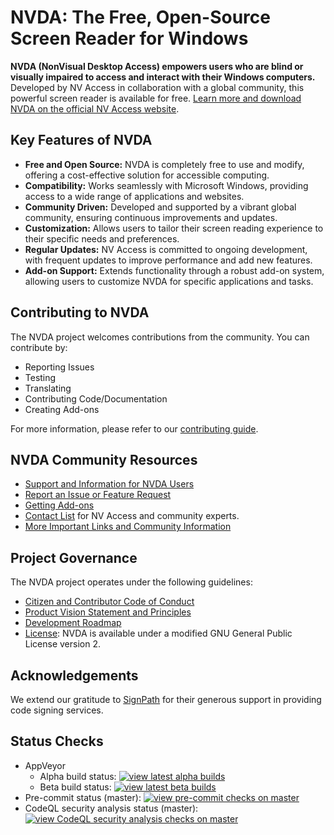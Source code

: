 # NVDA: The Free, Open-Source Screen Reader for Windows

**NVDA (NonVisual Desktop Access) empowers users who are blind or visually impaired to access and interact with their Windows computers.** Developed by NV Access in collaboration with a global community, this powerful screen reader is available for free.  [Learn more and download NVDA on the official NV Access website](http://www.nvaccess.org/).

## Key Features of NVDA

*   **Free and Open Source:**  NVDA is completely free to use and modify, offering a cost-effective solution for accessible computing.
*   **Compatibility:** Works seamlessly with Microsoft Windows, providing access to a wide range of applications and websites.
*   **Community Driven:**  Developed and supported by a vibrant global community, ensuring continuous improvements and updates.
*   **Customization:**  Allows users to tailor their screen reading experience to their specific needs and preferences.
*   **Regular Updates:**  NV Access is committed to ongoing development, with frequent updates to improve performance and add new features.
*   **Add-on Support:** Extends functionality through a robust add-on system, allowing users to customize NVDA for specific applications and tasks.

## Contributing to NVDA

The NVDA project welcomes contributions from the community.  You can contribute by:

*   Reporting Issues
*   Testing
*   Translating
*   Contributing Code/Documentation
*   Creating Add-ons

For more information, please refer to our [contributing guide](./.github/CONTRIBUTING.md).

## NVDA Community Resources

*   [Support and Information for NVDA Users](https://www.nvaccess.org/get-help/)
*   [Report an Issue or Feature Request](./projectDocs/issues/readme.md)
*   [Getting Add-ons](https://download.nvaccess.org/documentation/userGuide.html#AddonsManager)
*   [Contact List](./projectDocs/community/expertsList.md) for NV Access and community experts.
*   [More Important Links and Community Information](./projectDocs/community/readme.md)

## Project Governance

The NVDA project operates under the following guidelines:

*   [Citizen and Contributor Code of Conduct](CODE_OF_CONDUCT.md)
*   [Product Vision Statement and Principles](./projectDocs/product_vision.md)
*   [Development Roadmap](https://www.nvaccess.org/post/nvda-roadmap/)
*   [License](./copying.txt): NVDA is available under a modified GNU General Public License version 2.

## Acknowledgements

We extend our gratitude to [SignPath](https://www.signpath.io/) for their generous support in providing code signing services.

## Status Checks

*   AppVeyor
    *   Alpha build status: [![view latest alpha builds](https://ci.appveyor.com/api/projects/status/sqeer6p8lc80lvqe/branch/master?svg=true)](https://ci.appveyor.com/project/NVAccess/nvda/branch/master)
    *   Beta build status: [![view latest beta builds](https://ci.appveyor.com/api/projects/status/sqeer6p8lc80lvqe/branch/beta?svg=true)](https://ci.appveyor.com/project/NVAccess/nvda/branch/beta)
*   Pre-commit status (master): [![view pre-commit checks on master](https://results.pre-commit.ci/badge/github/nvaccess/nvda/master.svg)](https://results.pre-commit.ci/latest/github/nvaccess/nvda/master)
*   CodeQL security analysis status (master): [![view CodeQL security analysis checks on master](https://github.com/nvaccess/nvda/actions/workflows/github-code-scanning/codeql/badge.svg?branch=master)](https://github.com/nvaccess/nvda/actions/workflows/github-code-scanning/codeql?query=branch%3Amaster)